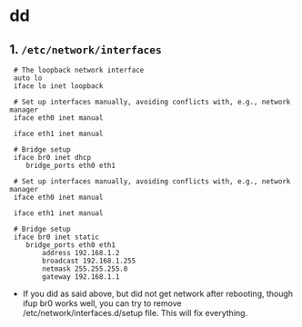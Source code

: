 # dd

## 1. `/etc/network/interfaces`

``` shell
 # The loopback network interface
 auto lo
 iface lo inet loopback

 # Set up interfaces manually, avoiding conflicts with, e.g., network manager
 iface eth0 inet manual

 iface eth1 inet manual

 # Bridge setup
 iface br0 inet dhcp
    bridge_ports eth0 eth1
```

``` shell
 # Set up interfaces manually, avoiding conflicts with, e.g., network manager
 iface eth0 inet manual

 iface eth1 inet manual

 # Bridge setup
 iface br0 inet static
    bridge_ports eth0 eth1
        address 192.168.1.2
        broadcast 192.168.1.255
        netmask 255.255.255.0
        gateway 192.168.1.1
```

- If you did as said above, but did not get network after rebooting, though ifup br0 works well, you can try to remove /etc/network/interfaces.d/setup file. This will fix everything.
